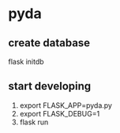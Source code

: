# pyda

## create database
flask initdb

## start developing
1. export FLASK_APP=pyda.py
2. export FLASK_DEBUG=1
3. flask run
